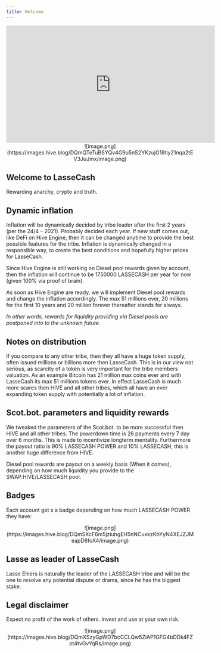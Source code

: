 ```yaml
---
title: Welcome
---
```


<center><iframe width="560" height="315" src="https://www.youtube.com/embed/kdf3bAcHmSU" frameborder="0" allow="accelerometer; autoplay; clipboard-write; encrypted-media; gyroscope; picture-in-picture" allowfullscreen></iframe></center>

<center>![image.png](https://images.hive.blog/DQmQTeTuBSYQv4G9u5nS2YKzujG18tiy21nqa2tEV3JuJmx/image.png)</center>


Welcome to LasseCash
--

Rewarding anarchy, crypto and truth.

Dynamic inflation
--

Inflation will be dynamically decided by tribe leader after the first 2 years (per the 24/4 – 2021). Probably decided each year. If new stuff comes out, like DeFi on Hive Engine, then it can be changed anytime to provide the best possible features for the tribe. Inflation is dynamically changed in a responsible way, to create the best conditions and hopefully higher prices for LasseCash.

Since Hive Engine is still working on Diesel pool rewards given by account, then the inflation will continue to be 1750000 LASSECASH per year for now (given 100% via proof of brain).

As soon as Hive Engine are ready, we will implement Diesel pool rewards and change the inflation accordingly. The max 51 millions ever, 20 millions for the first 10 years and 20 million forever thereafter stands for always.

*In other words, rewards for liquidity providing via Diesel pools are postponed into to the unknown future.*

Notes on distribution
--

If you compare to any other tribe, then they all have a huge token supply, often issued millions or billions more then LasseCash. This is in our view not serious, as scarcity of a token is very important for the tribe members valuation. As an example Bitcoin has 21 million max coins ever and with LasseCash its max 51 millions tokens ever. In effect LasseCash is much more scares then HIVE and all other tribes, which all have an ever expanding token supply with potentially a lot of inflation.

Scot.bot. parameters and liquidity rewards
--

We tweaked the parameters of the Scot.bot. to be more successful then HIVE and all other tribes. The powerdown time is 26 payments every 7 day over 6 months. This is made to incentivize longterm mentality. Furthermore the payout ratio is 90% LASSECASH POWER and 10% LASSECASH, this is another huge difference from HIVE.

Diesel pool rewards are payout on a weekly basis (When it comes), depending on how much liquidity you provide to the SWAP.HIVE/LASSECASH pool.

Badges
--

Each account get s a badge depending on how much LASSECASH POWER they have:

<center>![image.png](https://images.hive.blog/DQmSXcF6m5jziuhgEH5nNCuxkzKhYyN4XEJZJMeapD8foX4/image.png)</center>

Lasse as leader of LasseCash
--

Lasse Ehlers is naturally the leader of the LASSECASH tribe and will be the one to resolve any potential dispute or drama, since he has the biggest stake.

Legal disclaimer
--

Expect no profit of the work of others. Invest and use at your own risk.


<center>
![image.png](https://images.hive.blog/DQmXSzyGpWD7bcCCLQw5ZiAP1GFG4bDDk4FZot4tvGvYqRs/image.png)
</center>
